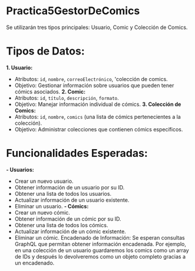 # Practica5GestorDeComics
Se utilizarán tres tipos principales: Usuario, Comic y Colección de Comics.
# Tipos de Datos:
**__1. Usuario:__**
   - Atributos: `id`, `nombre`, `correoElectrónico`, 'colección de comics.
   - Objetivo: Gestionar información sobre usuarios que pueden tener cómics asociados.
**__2. Comic:__**
   - Atributos: `id`, `título`, `descripción`, `formato`.
   - Objetivo: Manejar información individual de cómics.
**__3. Colección de Comics:__**
   - Atributos: `id`, `nombre`, `comics` (una lista de cómics pertenecientes a la colección).
   - Objetivo: Administrar colecciones que contienen cómics específicos.
# Funcionalidades Esperadas:
**__- Usuarios:__**
  - Crear un nuevo usuario.
  - Obtener información de un usuario por su ID.
  - Obtener una lista de todos los usuarios.
  - Actualizar información de un usuario existente.
  - Eliminar un usuario.
**__- Cómics:__**
  - Crear un nuevo cómic.
  - Obtener información de un cómic por su ID.
  - Obtener una lista de todos los cómics.
  - Actualizar información de un cómic existente.
  - Eliminar un cómic.
Encadenado de Información:
Se esperan consultas GraphQL que permitan obtener información encadenada. Por ejemplo, en una colección de un usuario guardaremos los comics como un array de IDs y después lo devolveremos como un objeto completo gracias a un encadenado.
